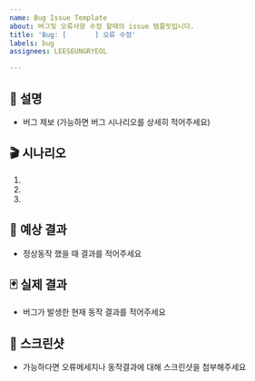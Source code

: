 ```yaml
---
name: Bug Issue Template
about: 버그및 오류사항 수정 할때의 issue 템플릿입니다.
title: 'Bug: [       ] 오류 수정'
labels: bug
assignees: LEESEUNGRYEOL

---
```


## 💁 설명
- 버그 제보 (가능하면 버그 시나리오를 상세히 적어주세요)

## 🎬 시나리오
1.
2.
3.

## 📢 예상 결과
- 정상동작 했을 때 결과를 적어주세요

## 🃏 실제 결과
- 버그가 발생한 현재 동작 결과를 적어주세요

## 📸 스크린샷
- 가능하다면 오류메세지나 동작결과에 대해 스크린샷을 첨부해주세요
